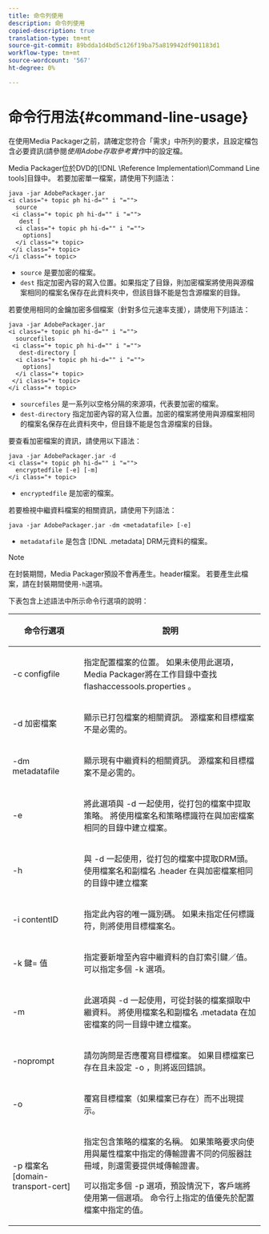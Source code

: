 ```yaml
---
title: 命令列使用
description: 命令列使用
copied-description: true
translation-type: tm+mt
source-git-commit: 89bdda1d4bd5c126f19ba75a819942df901183d1
workflow-type: tm+mt
source-wordcount: '567'
ht-degree: 0%

---
```



# 命令行用法{#command-line-usage}

在使用Media Packager之前，請確定您符合「需求」中所列的要求，且設定檔包含必要資訊(請參閱&#x200B;*使用Adobe存取參考實作*&#x200B;中的設定檔。

Media Packager位於DVD的[!DNL \Reference Implementation\Command Line tools]目錄中。 若要加密單一檔案，請使用下列語法：

```
java -jar AdobePackager.jar  
<i class="+ topic ph hi-d="" i "="">
  source  
 <i class="+ topic ph hi-d="" i "="">
   dest [ 
  <i class="+ topic ph hi-d="" i "="">
    options] 
  </i class="+ topic> 
 </i class="+ topic> 
</i class="+ topic>
```

* `source` 是要加密的檔案。
* `dest` 指定加密內容的寫入位置。如果指定了目錄，則加密檔案將使用與源檔案相同的檔案名保存在此資料夾中，但該目錄不能是包含源檔案的目錄。

若要使用相同的金鑰加密多個檔案（針對多位元速率支援），請使用下列語法：

```
java -jar AdobePackager.jar  
<i class="+ topic ph hi-d="" i "="">
  sourcefiles  
 <i class="+ topic ph hi-d="" i "="">
   dest-directory [ 
  <i class="+ topic ph hi-d="" i "="">
    options] 
  </i class="+ topic> 
 </i class="+ topic> 
</i class="+ topic>
```

* `sourcefiles` 是一系列以空格分隔的來源項，代表要加密的檔案。
* `dest-directory` 指定加密內容的寫入位置。加密的檔案將使用與源檔案相同的檔案名保存在此資料夾中，但目錄不能是包含源檔案的目錄。

要查看加密檔案的資訊，請使用以下語法：

```
java -jar AdobePackager.jar -d  
<i class="+ topic ph hi-d="" i "="">
  encryptedfile [-e] [-m] 
</i class="+ topic>
```

* `encryptedfile` 是加密的檔案。

若要檢視中繼資料檔案的相關資訊，請使用下列語法：

```
java -jar AdobePackager.jar -dm <metadatafile> [-e]
```

* `metadatafile` 是包含 [!DNL .metadata] DRM元資料的檔案。

>[!NOTE]
>
>在封裝期間，Media Packager預設不會再產生。header檔案。 若要產生此檔案，請在封裝期間使用`-h`選項。

下表包含上述語法中所示命令行選項的說明：

<table frame="all" colsep="1" rowsep="1" class="+ topic/table adobe-d/table " id="table_wgz_spy_n4"> 
 <thead class="- topic/thead "> 
  <tr rowsep="1" class="- topic/row "> 
   <th colname="1" class="- topic/entry entry"> <p class="- topic/p ">命令行選項 </p> </th> 
   <th colname="2" class="- topic/entry entry"> <p class="- topic/p ">說明 </p> </th> 
  </tr> 
 </thead>
 <tbody class="- topic/tbody "> 
  <tr rowsep="1" class="- topic/row "> 
   <td colname="1" class="- topic/entry "> <p class="- topic/p ">-c <span class="+ topic/ph pr-d/codeph codeph">configfile </span> </p> </td> 
   <td colname="2" class="- topic/entry "> <p class="- topic/p ">指定配置檔案的位置。 如果未使用此選項，Media Packager將在工作目錄中查找<span class="filepath"> flashaccessools.properties </span>。 </p> </td> 
  </tr> 
  <tr rowsep="1" class="- topic/row "> 
   <td colname="1" class="- topic/entry "> <p class="- topic/p ">-d <span class="+ topic/ph pr-d/codeph codeph">加密檔案</span> </p> </td> 
   <td colname="2" class="- topic/entry "> <p class="- topic/p ">顯示已打包檔案的相關資訊。 源檔案和目標檔案不是必需的。 </p> </td> 
  </tr> 
  <tr rowsep="1" class="- topic/row "> 
   <td colname="1" class="- topic/entry "> <p class="- topic/p ">-dm <span class="+ topic/ph pr-d/codeph codeph"> metadatafile </span> </p> </td> 
   <td colname="2" class="- topic/entry "> <p class="- topic/p ">顯示現有中繼資料的相關資訊。 源檔案和目標檔案不是必需的。 </p> </td> 
  </tr> 
  <tr rowsep="1" class="- topic/row "> 
   <td colname="1" class="- topic/entry "> <p class="- topic/p ">-e </p> </td> 
   <td colname="2" class="- topic/entry "> <p class="- topic/p ">將此選項與<span class="codeph"> -d </span>一起使用，從打包的檔案中提取策略。 將使用檔案名和策略標識符在與加密檔案相同的目錄中建立檔案。 </p> </td> 
  </tr> 
  <tr rowsep="1" class="- topic/row "> 
   <td colname="1" class="- topic/entry "> <p class="- topic/p ">-h </p> </td> 
   <td colname="2" class="- topic/entry "> <p class="- topic/p ">與<span class="codeph"> -d </span>一起使用，從打包的檔案中提取DRM頭。 使用檔案名和副檔名<span class="filepath"> .header </span>在與加密檔案相同的目錄中建立檔案 </p> </td> 
  </tr> 
  <tr rowsep="1" class="- topic/row "> 
   <td colname="1" class="- topic/entry "> <p class="- topic/p ">-i <span class="+ topic/ph pr-d/codeph codeph"> contentID </span> </p> </td> 
   <td colname="2" class="- topic/entry "> <p class="- topic/p ">指定此內容的唯一識別碼。 如果未指定任何標識符，則將使用目標檔案名。 </p> </td> 
  </tr> 
  <tr rowsep="1" class="- topic/row "> 
   <td colname="1" class="- topic/entry "> <p class="- topic/p ">-k <span class="+ topic/ph pr-d/codeph codeph">鍵</span>= <span class="+ topic/ph pr-d/codeph codeph">值</span> </p> </td> 
   <td colname="2" class="- topic/entry "> <p class="- topic/p ">指定要新增至內容中繼資料的自訂索引鍵／值。 可以指定多個<span class="codeph"> -k </span>選項。 </p> </td> 
  </tr> 
  <tr rowsep="1" class="- topic/row "> 
   <td colname="1" class="- topic/entry "> <p class="- topic/p ">-m </p> </td> 
   <td colname="2" class="- topic/entry "> <p class="- topic/p ">此選項與<span class="codeph"> -d </span>一起使用，可從封裝的檔案擷取中繼資料。 將使用檔案名和副檔名<span class="codeph"> .metadata </span>在加密檔案的同一目錄中建立檔案。 </p> </td> 
  </tr> 
  <tr rowsep="1" class="- topic/row "> 
   <td colname="1" class="- topic/entry "> <p class="- topic/p ">-noprompt </p> </td> 
   <td colname="2" class="- topic/entry "> <p class="- topic/p ">請勿詢問是否應覆寫目標檔案。 如果目標檔案已存在且未設定<span class="codeph"> -o </span> ，則將返回錯誤。 </p> </td> 
  </tr> 
  <tr rowsep="1" class="- topic/row "> 
   <td colname="1" class="- topic/entry "> <p class="- topic/p ">-o </p> </td> 
   <td colname="2" class="- topic/entry "> <p class="- topic/p ">覆寫目標檔案（如果檔案已存在）而不出現提示。 </p> </td> 
  </tr> 
  <tr rowsep="0" class="- topic/row "> 
   <td colname="1" class="- topic/entry "> <p class="- topic/p ">-p <span class="+ topic/ph pr-d/codeph codeph">檔案名[domain-transport-cert] </span> </p> </td> 
   <td colname="2" class="- topic/entry "> <p class="- topic/p ">指定包含策略的檔案的名稱。 如果策略要求向使用與屬性檔案中指定的傳輸證書不同的伺服器註冊域，則還需要提供域傳輸證書。 </p> <p class="- topic/p ">可以指定多個<span class="codeph"> -p </span>選項，預設情況下，客戶端將使用第一個選項。 命令行上指定的值優先於配置檔案中指定的值。 </p> </td> 
  </tr> 
 </tbody> 
</table>

